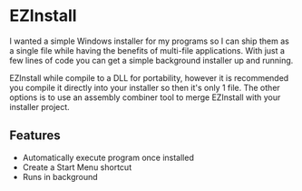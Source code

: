 # EZInstall

I wanted a simple Windows installer for my programs so I can ship them as a single file while having the benefits of multi-file applications. With just a few lines of code you can get a simple background installer up and running.



EZInstall while compile to a DLL for portability, however it is recommended you compile it directly into your installer so then it's only 1 file. The other options is to use an assembly combiner tool to merge EZInstall with your installer project.



## Features

* Automatically execute program once installed
* Create a Start Menu shortcut
* Runs in background